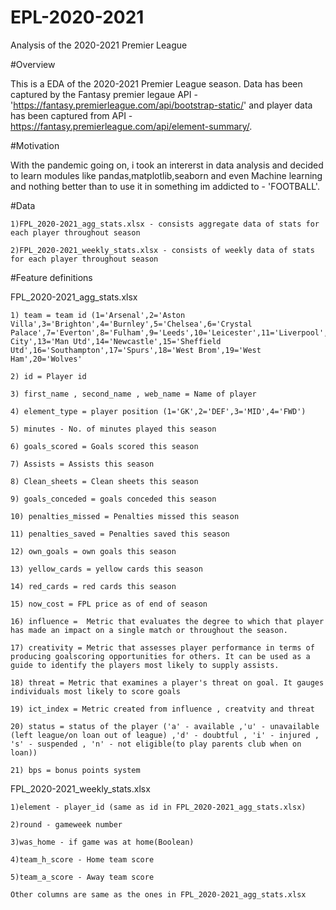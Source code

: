 # EPL-2020-2021
Analysis of the 2020-2021 Premier League

#Overview

This is a EDA of the 2020-2021 Premier League season. Data has been captured by the Fantasy premier legaue API - 'https://fantasy.premierleague.com/api/bootstrap-static/' and player data has been captured from API - https://fantasy.premierleague.com/api/element-summary/.



#Motivation

With the pandemic going on, i took an intererst in data analysis and decided to learn modules like pandas,matplotlib,seaborn and even Machine learning and nothing better than to use it in something im addicted to - 'FOOTBALL'.




#Data

	1)FPL_2020-2021_agg_stats.xlsx - consists aggregate data of stats for each player throughout season

	2)FPL_2020-2021_weekly_stats.xlsx - consists of weekly data of stats for each player throughout season	





#Feature definitions

FPL_2020-2021_agg_stats.xlsx

	1) team = team id (1='Arsenal',2='Aston Villa',3='Brighton',4='Burnley',5='Chelsea',6='Crystal Palace',7='Everton',8='Fulham',9='Leeds',10='Leicester',11='Liverpool',12='Man City',13='Man Utd',14='Newcastle',15='Sheffield Utd',16='Southampton',17='Spurs',18='West Brom',19='West Ham',20='Wolves' 
	
	2) id = Player id
	
	3) first_name , second_name , web_name = Name of player
	
	4) element_type = player position (1='GK',2='DEF',3='MID',4='FWD')
	
	5) minutes - No. of minutes played this season
	
	6) goals_scored = Goals scored this season
	
	7) Assists = Assists this season
	
	8) Clean_sheets = Clean sheets this season
	
	9) goals_conceded = goals conceded this season
   
    10) penalties_missed = Penalties missed this season
   
    11) penalties_saved = Penalties saved this season
   
    12) own_goals = own goals this season
   
    13) yellow_cards = yellow cards this season
   
    14) red_cards = red cards this season
   
    15) now_cost = FPL price as of end of season
   
    16) influence =  Metric that evaluates the degree to which that player has made an impact on a single match or throughout the season.
   
    17) creativity = Metric that assesses player performance in terms of producing goalscoring opportunities for others. It can be used as a guide to identify the players most likely to supply assists.
   
    18) threat = Metric that examines a player's threat on goal. It gauges individuals most likely to score goals
   
    19) ict_index = Metric created from influence , creatvity and threat
   
    20) status = status of the player ('a' - available ,'u' - unavailable (left league/on loan out of league) ,'d' - doubtful , 'i' - injured , 's' - suspended , 'n' - not eligible(to play parents club when on loan))
   
    21) bps = bonus points system
   




FPL_2020-2021_weekly_stats.xlsx
	
	1)element - player_id (same as id in FPL_2020-2021_agg_stats.xlsx)
	
	2)round - gameweek number

	3)was_home - if game was at home(Boolean)

	4)team_h_score - Home team score

	5)team_a_score - Away team score
	
	Other columns are same as the ones in FPL_2020-2021_agg_stats.xlsx
